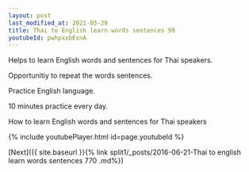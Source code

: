 ```yaml
---
layout: post
last_modified_at: 2021-03-29
title: Thai to English learn words sentences 99 
youtubeId: pwhpxxbEsnA
---
```

 
 
Helps to learn English words and sentences for Thai speakers.

Opportunitiy to repeat the words sentences. 

Practice English language. 
 
10 minutes practice every day. 
 
How to learn English words and sentences for Thai speakers 
 
{% include youtubePlayer.html id=page.youtubeId %}
 
 
[Next]({{ site.baseurl }}{% link  split1/_posts/2016-06-21-Thai to english learn words sentences 770 .md%})
 
